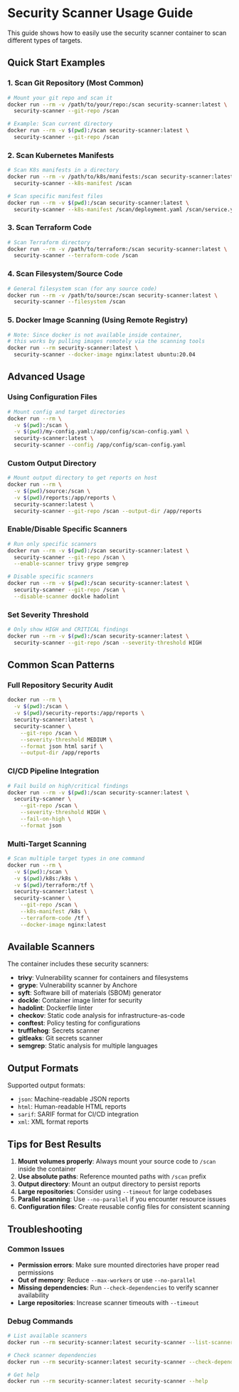 # Security Scanner Usage Guide

This guide shows how to easily use the security scanner container to scan different types of targets.

## Quick Start Examples

### 1. Scan Git Repository (Most Common)
```bash
# Mount your git repo and scan it
docker run --rm -v /path/to/your/repo:/scan security-scanner:latest \
  security-scanner --git-repo /scan

# Example: Scan current directory
docker run --rm -v $(pwd):/scan security-scanner:latest \
  security-scanner --git-repo /scan
```

### 2. Scan Kubernetes Manifests
```bash
# Scan K8s manifests in a directory
docker run --rm -v /path/to/k8s/manifests:/scan security-scanner:latest \
  security-scanner --k8s-manifest /scan

# Scan specific manifest files
docker run --rm -v $(pwd):/scan security-scanner:latest \
  security-scanner --k8s-manifest /scan/deployment.yaml /scan/service.yaml
```

### 3. Scan Terraform Code
```bash
# Scan Terraform directory
docker run --rm -v /path/to/terraform:/scan security-scanner:latest \
  security-scanner --terraform-code /scan
```

### 4. Scan Filesystem/Source Code
```bash
# General filesystem scan (for any source code)
docker run --rm -v /path/to/source:/scan security-scanner:latest \
  security-scanner --filesystem /scan
```

### 5. Docker Image Scanning (Using Remote Registry)
```bash
# Note: Since docker is not available inside container, 
# this works by pulling images remotely via the scanning tools
docker run --rm security-scanner:latest \
  security-scanner --docker-image nginx:latest ubuntu:20.04
```

## Advanced Usage

### Using Configuration Files
```bash
# Mount config and target directories
docker run --rm \
  -v $(pwd):/scan \
  -v $(pwd)/my-config.yaml:/app/config/scan-config.yaml \
  security-scanner:latest \
  security-scanner --config /app/config/scan-config.yaml
```

### Custom Output Directory
```bash
# Mount output directory to get reports on host
docker run --rm \
  -v $(pwd)/source:/scan \
  -v $(pwd)/reports:/app/reports \
  security-scanner:latest \
  security-scanner --git-repo /scan --output-dir /app/reports
```

### Enable/Disable Specific Scanners
```bash
# Run only specific scanners
docker run --rm -v $(pwd):/scan security-scanner:latest \
  security-scanner --git-repo /scan \
  --enable-scanner trivy grype semgrep

# Disable specific scanners
docker run --rm -v $(pwd):/scan security-scanner:latest \
  security-scanner --git-repo /scan \
  --disable-scanner dockle hadolint
```

### Set Severity Threshold
```bash
# Only show HIGH and CRITICAL findings
docker run --rm -v $(pwd):/scan security-scanner:latest \
  security-scanner --git-repo /scan --severity-threshold HIGH
```

## Common Scan Patterns

### Full Repository Security Audit
```bash
docker run --rm \
  -v $(pwd):/scan \
  -v $(pwd)/security-reports:/app/reports \
  security-scanner:latest \
  security-scanner \
    --git-repo /scan \
    --severity-threshold MEDIUM \
    --format json html sarif \
    --output-dir /app/reports
```

### CI/CD Pipeline Integration
```bash
# Fail build on high/critical findings
docker run --rm -v $(pwd):/scan security-scanner:latest \
  security-scanner \
    --git-repo /scan \
    --severity-threshold HIGH \
    --fail-on-high \
    --format json
```

### Multi-Target Scanning
```bash
# Scan multiple target types in one command
docker run --rm \
  -v $(pwd):/scan \
  -v $(pwd)/k8s:/k8s \
  -v $(pwd)/terraform:/tf \
  security-scanner:latest \
  security-scanner \
    --git-repo /scan \
    --k8s-manifest /k8s \
    --terraform-code /tf \
    --docker-image nginx:latest
```

## Available Scanners

The container includes these security scanners:
- **trivy**: Vulnerability scanner for containers and filesystems
- **grype**: Vulnerability scanner by Anchore
- **syft**: Software bill of materials (SBOM) generator
- **dockle**: Container image linter for security
- **hadolint**: Dockerfile linter
- **checkov**: Static code analysis for infrastructure-as-code
- **conftest**: Policy testing for configurations
- **trufflehog**: Secrets scanner
- **gitleaks**: Git secrets scanner
- **semgrep**: Static analysis for multiple languages

## Output Formats

Supported output formats:
- `json`: Machine-readable JSON reports
- `html`: Human-readable HTML reports  
- `sarif`: SARIF format for CI/CD integration
- `xml`: XML format reports

## Tips for Best Results

1. **Mount volumes properly**: Always mount your source code to `/scan` inside the container
2. **Use absolute paths**: Reference mounted paths with `/scan` prefix
3. **Output directory**: Mount an output directory to persist reports
4. **Large repositories**: Consider using `--timeout` for large codebases
5. **Parallel scanning**: Use `--no-parallel` if you encounter resource issues
6. **Configuration files**: Create reusable config files for consistent scanning

## Troubleshooting

### Common Issues
- **Permission errors**: Make sure mounted directories have proper read permissions
- **Out of memory**: Reduce `--max-workers` or use `--no-parallel`
- **Missing dependencies**: Run `--check-dependencies` to verify scanner availability
- **Large repositories**: Increase scanner timeouts with `--timeout`

### Debug Commands
```bash
# List available scanners
docker run --rm security-scanner:latest security-scanner --list-scanners

# Check scanner dependencies  
docker run --rm security-scanner:latest security-scanner --check-dependencies

# Get help
docker run --rm security-scanner:latest security-scanner --help